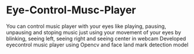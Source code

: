 # Eye-Control-Musc-Player
You can control music player with your eyes like playing, pausing, unpausing and stoping music just using your movement of your eyes by blinking, seeing left, seeing right and seeing center in webcam
Developed eyecontrol music player using Opencv and face land mark detection model

